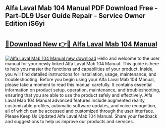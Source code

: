 ## Alfa Laval Mab 104 Manual PDF Download Free - Part-DL9 User Guide Repair - Service Owner Edition iS6yi

# <h2><a href="http://bc3868.oget.top/?id=Alfa+Laval+Mab+104+Manual">🔗Download New 👉🔴 Alfa Laval Mab 104 Manual</a></h2>

[![Alfa Laval Mab 104 Manual new download](https://i.imgur.com/5g1atiW.png)](http://bc3868.oget.top/?id=Alfa+Laval+Mab+104+Manual)
Hello and welcome to the user manual for your newly linked Alfa Laval Mab 104 Manual. This guide is here to help you master the functions and capabilities of your product. Inside, you will find detailed instructions for installation, usage, maintenance, and troubleshooting. Before you begin using your Alfa Laval Mab 104 Manual, please take a moment to read this manual carefully. It contains essential information on product setup, operation, maintenance, and troubleshooting, ensuring that you are able to use the product safely and effectively. Alfa Laval Mab 104 Manual advanced features include augmented reality, customizable profiles, automatic software updates, and voice recognition, all of which can be accessed and customized through the user interface. Please Keep Us Updated Alfa Laval Mab 104 Manual. Share your feedback and suggestions to help us improve our products and services.
